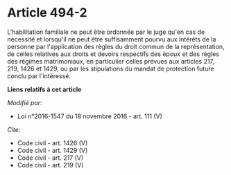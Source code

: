# Article 494-2

L'habilitation familiale ne peut être ordonnée par le juge qu'en cas de nécessité et lorsqu'il ne peut être suffisamment
pourvu aux intérêts de la personne par l'application des règles du droit commun de la représentation, de celles relatives aux
droits et devoirs respectifs des époux et des règles des régimes matrimoniaux, en particulier celles prévues aux articles
217, 219, 1426 et 1429, ou par les stipulations du mandat de protection future conclu par l'intéressé.

**Liens relatifs à cet article**

_Modifié par_:

  - Loi n°2016-1547 du 18 novembre 2016 - art. 111 (V)

_Cite_:

  - Code civil - art. 1426 (V)
  - Code civil - art. 1429 (V)
  - Code civil - art. 217 (V)
  - Code civil - art. 219 (V)
